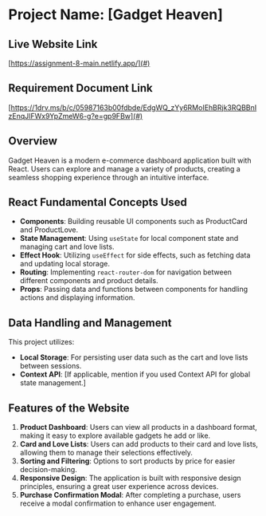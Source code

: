 # Project Name: [Gadget Heaven]

## Live Website Link
[https://assignment-8-main.netlify.app/](#)

## Requirement Document Link
[https://1drv.ms/b/c/05987163b00fdbde/EdgWQ_zYy6RMoIEhBRjk3RQBBnIzEnqJIFWx9YpZmeW6-g?e=gp9FBw](#)  

## Overview
Gadget Heaven is a modern e-commerce dashboard application built with React. Users can explore and manage a variety of products, creating a seamless shopping experience through an intuitive interface.

## React Fundamental Concepts Used
- **Components**: Building reusable UI components such as ProductCard and ProductLove.
- **State Management**: Using `useState` for local component state and managing cart and love lists.
- **Effect Hook**: Utilizing `useEffect` for side effects, such as fetching data and updating local storage.
- **Routing**: Implementing `react-router-dom` for navigation between different components and product details.
- **Props**: Passing data and functions between components for handling actions and displaying information.

## Data Handling and Management
This project utilizes:
- **Local Storage**: For persisting user data such as the cart and love lists between sessions.
- **Context API**: [If applicable, mention if you used Context API for global state management.]

## Features of the Website
1. **Product Dashboard**: Users can view all products in a dashboard format, making it easy to explore available gadgets he add or like. 
2. **Card and Love Lists**: Users can add products to their card and love lists, allowing them to manage their selections effectively.
3. **Sorting and Filtering**: Options to sort products by price for easier decision-making.
4. **Responsive Design**: The application is built with responsive design principles, ensuring a great user experience across devices.
5. **Purchase Confirmation Modal**: After completing a purchase, users receive a modal confirmation to enhance user engagement.


